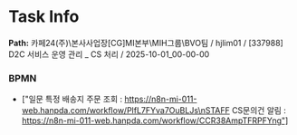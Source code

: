 # Task Info

**Path:** 카페24(주)\본사사업장\[CG]MI본부\MIH그룹\BVO팀 / hjlim01 / [337988] D2C 서비스 운영 관리 _ CS 처리 / 2025-10-01_00-00-00

### BPMN
- ["일문 특정 배송지 주문 조회 : https://n8n-mi-011-web.hanpda.com/workflow/PlfL7FYva7OuBLJs\nSTAFF CS문의건 알림 : https://n8n-mi-011-web.hanpda.com/workflow/CCR38AmpTFRPFYng"]

